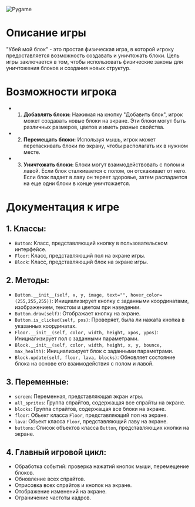 ![Pygame](https://www.leixue.com/uploads/2019/07/Pygame.png)
# Описание игры

"Убей мой блок" - это простая физическая игра, в которой игроку предоставляется возможность создавать и уничтожать блоки. Цель игры заключается в том, чтобы использовать физические законы для уничтожения блоков и создания новых структур.

# Возможности игрока

- 1. **Добавлять блоки:** Нажимая на кнопку "Добавить блок", игрок может создавать новые блоки на экране. Эти блоки могут быть различных размеров, цветов и иметь разные свойства.

- 2. **Перемещать блоки:** Используя мышь, игрок может перетаскивать блоки по экрану, чтобы располагать их в нужном месте.

- 3. **Уничтожать блоки:** Блоки могут взаимодействовать с полом и лавой. Если блок сталкивается с полом, он отскакивает от него. Если блок падает в лаву он теряет здоровье, затем распадается на еще одни блоки в конце уничтожается.

# **Документация к игре**

## 1. **Классы:**
   - `Button`: Класс, представляющий кнопку в пользовательском интерфейсе.
   - `Floor`: Класс, представляющий пол на экране игры.
   - `Block`: Класс, представляющий блок на экране игры.

## 2. **Методы:**
   - `Button.__init__(self, x, y, image, text="", hover_color=(255,255,255))`: Инициализирует кнопку с заданными координатами, изображением, текстом и цветом при наведении.
   - `Button.draw(self)`: Отображает кнопку на экране.
   - `Button.is_clicked(self, pos)`: Проверяет, была ли нажата кнопка в указанных координатах.
   - `Floor.__init__(self, color, width, height, xpos, ypos)`: Инициализирует пол с заданными параметрами.
   - `Block.__init__(self, color, width, height, x, y, bounce, max_health)`: Инициализирует блок с заданными параметрами.
   - `Block.update(self, floor, lava, blocks)`: Обновляет состояние блока на основе его взаимодействия с полом и лавой.

## 3. **Переменные:**
   - `screen`: Переменная, представляющая экран игры.
   - `all_sprites`: Группа спрайтов, содержащая все спрайты на экране.
   - `blocks`: Группа спрайтов, содержащая все блоки на экране.
   - `floor`: Обьект класса `Floor`, представляющий пол на экране.
   - `lava`: Обьект класса `Floor`, представляющий лаву на экране.
   - `buttons`: Список объектов класса `Button`, представляющих кнопки на экране.

## 4. **Главный игровой цикл:**
   - Обработка событий: проверка нажатий кнопок мыши, перемещение блоков.
   - Обновление всех спрайтов.
   - Отрисовка всех спрайтов и кнопок на экране.
   - Отображение изменений на экране.
   - Ограничение частоты кадров.
